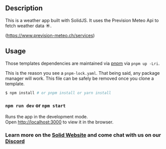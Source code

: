 ## Description

This is a weather app built with SolidJS. It uses the Prevision Meteo Api to fetch weather data ☀️.

(https://www.prevision-meteo.ch/services)

## Usage

Those templates dependencies are maintained via [pnpm](https://pnpm.io) via `pnpm up -Lri`.

This is the reason you see a `pnpm-lock.yaml`. That being said, any package manager will work. This file can be safely be removed once you clone a template.

```bash
$ npm install # or pnpm install or yarn install
```

### `npm run dev` or `npm start`

Runs the app in the development mode.<br>
Open [http://localhost:3000](http://localhost:3000) to view it in the browser.

### Learn more on the [Solid Website](https://solidjs.com) and come chat with us on our [Discord](https://discord.com/invite/solidjs)
